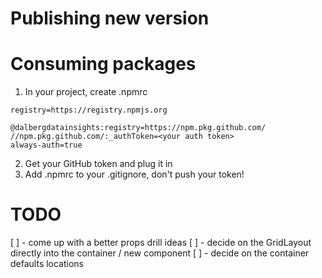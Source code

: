 # Publishing new version

# Consuming packages

1. In your project, create .npmrc

```
registry=https://registry.npmjs.org

@dalbergdatainsights:registry=https://npm.pkg.github.com/
//npm.pkg.github.com/:_authToken=<your auth token>
always-auth=true
```

2. Get your GitHub token and plug it in
3. Add .npmrc to your .gitignore, don't push your token!

# TODO

[ ] - come up with a better props drill ideas
[ ] - decide on the GridLayout directly into the container / new component
[ ] - decide on the container defaults locations
